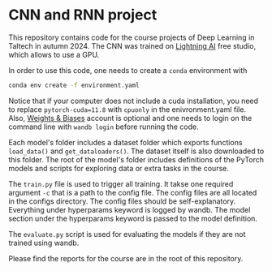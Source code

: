 # CNN and RNN project

This repository contains code for the course projects of Deep Learning in Taltech in autumn 2024. The CNN was trained on [Lightning AI](lightning.ai) free studio, which allows to use a GPU.

In order to use this code, one needs to create a `conda` environment with
```bash
conda env create -f environment.yaml
```
Notice that if your computer does not include a cuda installation, you need to replace `pytorch-cuda=11.8` with `cpuonly` in the enivronment.yaml file.
Also, [Weights & Biases](wandb.ai) account is optional and one needs to login on the command line with `wandb login` before running the code.

Each model's folder includes a dataset folder which exports functions `load_data()` and `get_dataloaders()`. The dataset itself is also downloaded to this folder. The root of the model's folder includes definitions of the PyTorch models and scripts for exploring data or extra tasks in the course.

The `train.py` file is used to trigger all training. It takse one required argument `-c` that is a path to the config file. The config files are all located in the configs directory. The config files should be self-explanatory. Everything under hyperparams keyword is logged by wandb. The model section under the hyperparams keyword is passed to the model definition.

The `evaluate.py` script is used for evaluating the models if they are not trained using wandb.

Please find the reports for the course are in the root of this repository.
